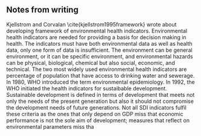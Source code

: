 ## Notes from writing

Kjellstrom and Corvalan \cite{kjellstrom1995framework} wrote about developing framework of environmental health indicators. Environmental health indicators are needed for providing a basis for decision making in health. The indicators must have both environmental data as well as health data, only one form of data is insufficient. The environment can be general environment, or it can be specific environment, and environmental hazards can be physical, biological, chemical but also social, economic, and technical. The two most widely used environmental health indicators are percentage of population that have access to drinking water and sewerage. In 1980, WHO introduced the term environmental epidemiology. In 1992, the WHO initiated the health indicators for sustaibable development. Sustainable development is defined in terms of development that meets not only the needs of the present generation but also it should not compromise the development needs of future generations.  Not all SDI indicators fulfil these criteria as the ones that only depend on GDP miss that economic performance is not the sole aim of development; measures that reflect on environmental parameters miss tha